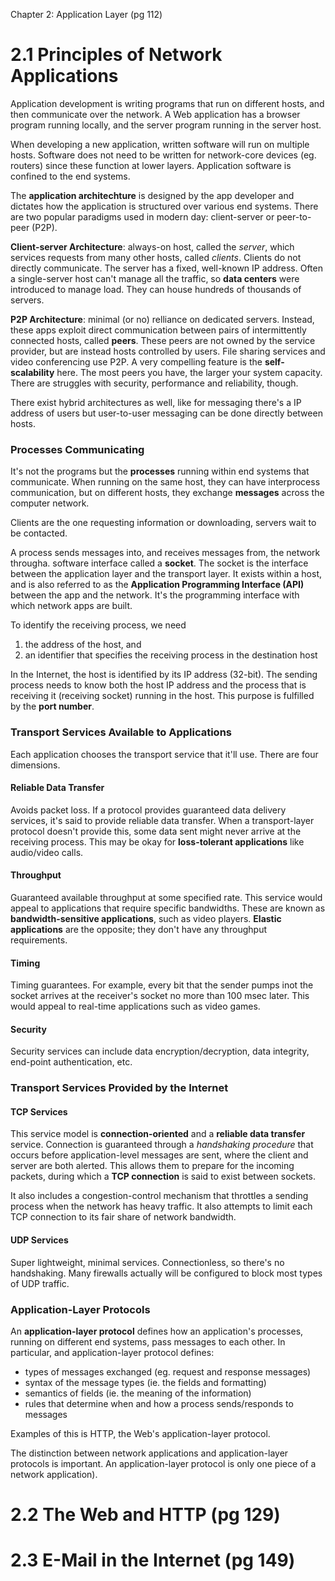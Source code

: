 Chapter 2: Application Layer (pg 112)

# 2.1 Principles of Network Applications

Application development is writing programs that run on different hosts, and then communicate over the network. A Web application has a browser program running locally, and the server program running in the server host. 

When developing a new application, written software will run on multiple hosts. Software does not need to be written for network-core devices (eg. routers) since these function at lower layers. Application software is confined to the end systems.

The **application architechture** is designed by the app developer and dictates how the application is structured over various end systems. There are two popular paradigms used in modern day: client-server or peer-to-peer (P2P).

**Client-server Architecture**: always-on host, called the *server*, which services requests from many other hosts, called *clients*. Clients do not directly communicate. The server has a fixed, well-known IP address. Often a single-server host can't manage all the traffic, so **data centers** were introduced to manage load. They can house hundreds of thousands of servers. 

**P2P Architecture**: minimal (or no) relliance on dedicated servers. Instead, these apps exploit direct communication between pairs of intermittently connected hosts, called **peers**. These peers are not owned by the service provider, but are instead hosts controlled by users. File sharing services and video conferencing use P2P. A very compelling feature is the **self-scalability** here. The most peers you have, the larger your system capacity. There are struggles with security, performance and reliability, though. 

There exist hybrid architectures as well, like for messaging there's a IP address of users but user-to-user messaging can be done directly between hosts.

### Processes Communicating

It's not the programs but the **processes** running within end systems that communicate. When running on the same host, they can have interprocess communication, but on different hosts, they exchange **messages** across the computer network. 

Clients are the one requesting information or downloading, servers wait to be contacted.

A process sends messages into, and receives messages from, the network througha. software interface called a **socket**. The socket is the interface between the application layer and the transport layer. It exists within a host, and is also referred to as the **Application Programming Interface (API)** between the app and the network. It's the programming interface with which network apps are built. 

To identify the receiving process, we need

1. the address of the host, and
2. an identifier that specifies the receiving process in the destination host

In the Internet, the host is identified by its IP address (32-bit). The sending process needs to know both the host IP address and the process that is receiving it (receiving socket) running in the host. This purpose is fulfilled by the **port number**. 

### Transport Services Available to Applications

Each application chooses the transport service that it'll use. There are four dimensions.

#### Reliable Data Transfer

Avoids packet loss. If a protocol provides guaranteed data delivery services, it's said to provide reliable data transfer. When a transport-layer protocol doesn't provide this, some data sent might never arrive at the receiving process. This may be okay for **loss-tolerant applications** like audio/video calls.

#### Throughput

Guaranteed available throughput at some specified rate. This service would appeal to applications that require specific bandwidths. These are known as **bandwidth-sensitive applications**, such as video players. **Elastic applications** are the opposite; they don't have any throughput requirements.

#### Timing

Timing guarantees. For example, every bit that the sender pumps inot the socket arrives at the receiver's socket no more than 100 msec later. This would appeal to real-time applications such as video games.

#### Security

Security services can include data encryption/decryption, data integrity, end-point authentication, etc. 

### Transport Services Provided by the Internet

#### TCP Services

This service model is **connection-oriented** and a **reliable data transfer** service. Connection is guaranteed through a *handshaking procedure* that occurs before application-level messages are sent, where the client and server are both alerted. This allows them to prepare for the incoming packets, during which a **TCP connection** is said to exist between sockets.

It also includes a congestion-control mechanism that throttles a sending process when the network has heavy traffic. It also attempts to limit each TCP connection to its fair share of network bandwidth.

#### UDP Services

Super lightweight, minimal services. Connectionless, so there's no handshaking. Many firewalls actually will be configured to block most types of UDP traffic.

### Application-Layer Protocols

An **application-layer protocol** defines how an application's processes, running on different end systems, pass messages to each other. In particular, and application-layer protocol defines:

- types of messages exchanged (eg. request and response messages)
- syntax of the message types (ie. the fields and formatting)
- semantics of fields (ie. the meaning of the information)
- rules that determine when and how a process sends/responds to messages 

Examples of this is HTTP, the Web's application-layer protocol.

The distinction between network applications and application-layer protocols is important. An application-layer protocol is only one piece of a network application). 

# 2.2 The Web and HTTP (pg 129)



# 2.3 E-Mail in the Internet (pg 149)